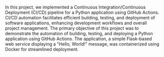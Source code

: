 In this project, we implemented a Continuous 
Integration/Continuous Deployment (CI/CD) pipeline for a 
Python application using GitHub Actions. CI/CD automation 
facilitates efficient building, testing, and deployment of 
software applications, enhancing development workflows 
and overall project management.
The primary objective of this project was to demonstrate the 
automation of building, testing, and deploying a Python 
application using GitHub Actions. The application, a simple 
Flask-based web service displaying a "Hello, World!" 
message, was containerized using Docker for streamlined 
deployment.
